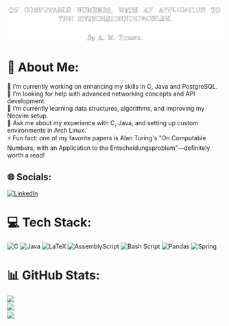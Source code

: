 ![Header](./header.png)

# 💫 About Me:
🔭 I’m currently working on enhancing my skills in C, Java and PostgreSQL.<br>🤝 I’m looking for help with advanced networking concepts and API development.<br>🌱 I’m currently learning data structures, algorithms, and improving my Neovim setup.<br>💬 Ask me about my experience with C, Java, and setting up custom environments in Arch Linux.<br>⚡ Fun fact: one of my favorite papers is Alan Turing's "On Computable Numbers, with an Application to the Entscheidungsproblem"—definitely worth a read!


## 🌐 Socials:
[![LinkedIn](https://img.shields.io/badge/LinkedIn-%230077B5.svg?logo=linkedin&logoColor=white)](www.linkedin.com/in/martín-gonzález-dios) 

# 💻 Tech Stack:
![C](https://img.shields.io/badge/c-%2300599C.svg?style=for-the-badge&logo=c&logoColor=white) ![Java](https://img.shields.io/badge/java-%23ED8B00.svg?style=for-the-badge&logo=openjdk&logoColor=white) ![LaTeX](https://img.shields.io/badge/latex-%23008080.svg?style=for-the-badge&logo=latex&logoColor=white) ![AssemblyScript](https://img.shields.io/badge/assembly%20script-%23000000.svg?style=for-the-badge&logo=assemblyscript&logoColor=white) ![Bash Script](https://img.shields.io/badge/bash_script-%23121011.svg?style=for-the-badge&logo=gnu-bash&logoColor=white) ![Pandas](https://img.shields.io/badge/pandas-%23150458.svg?style=for-the-badge&logo=pandas&logoColor=white) ![Spring](https://img.shields.io/badge/spring-%236DB33F.svg?style=for-the-badge&logo=spring&logoColor=white)
# 📊 GitHub Stats:
![](https://github-readme-stats.vercel.app/api?username=martindios&theme=dark&hide_border=false&include_all_commits=true&count_private=true)<br/>
![](https://github-readme-streak-stats.herokuapp.com/?user=martindios&theme=dark&hide_border=false)<br/>
![](https://github-readme-stats.vercel.app/api/top-langs/?username=martindios&theme=dark&hide_border=false&include_all_commits=true&count_private=true&layout=compact)
